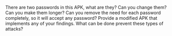 There are two passwords in this APK, what are they?
Can you change them?
Can you make them longer?
Can you remove the need for each password completely, so it will accept any password?
Provide a modified APK that implements any of your findings.
What can be done prevent these types of attacks?

